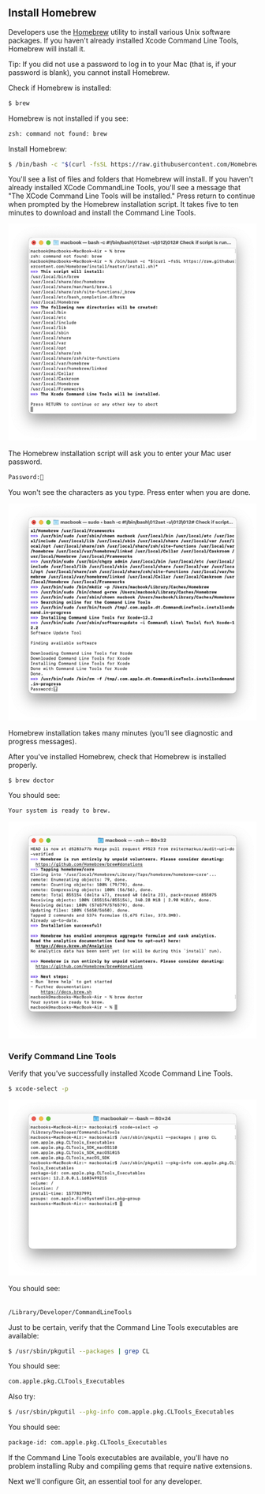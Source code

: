 ## Install Homebrew

Developers use the [Homebrew](https://brew.sh/) utility to install various Unix software packages. If you haven't already installed Xcode Command Line Tools, Homebrew will install it.

Tip: If you did not use a password to log in to your Mac (that is, if your password is blank), you cannot install Homebrew.

Check if Homebrew is installed:

```bash
$ brew
```

Homebrew is not installed if you see:

```bash
zsh: command not found: brew
```

Install Homebrew:

```bash
$ /bin/bash -c "$(curl -fsSL https://raw.githubusercontent.com/Homebrew/install/HEAD/install.sh)"
```

You'll see a list of files and folders that Homebrew will install. If you haven't already installed XCode CommandLine Tools, you'll see a message that "The XCode Command Line Tools will be installed." Press return to continue when prompted by the Homebrew installation script. It takes five to ten minutes to download and install the Command Line Tools.

![](/assets/images/install-rails-mac/install-homebrew.png)

The Homebrew installation script will ask you to enter your Mac user password.

```bash
Password:🔑
```

You won't see the characters as you type. Press enter when you are done.

![](/assets/images/install-rails-mac/homebrew-enter-password.png)

Homebrew installation takes many minutes (you’ll see diagnostic and progress messages).

After you've installed Homebrew, check that Homebrew is installed properly.

```bash
$ brew doctor
```

You should see:

```bash
Your system is ready to brew.
```

![](/assets/images/install-rails-mac/brew-doctor.png)

### Verify Command Line Tools

Verify that you've successfully installed Xcode Command Line Tools.

```bash
$ xcode-select -p
```

![](/assets/images/install-rails-mac/verify-command-line-tools.png)

You should see:
```bash

/Library/Developer/CommandLineTools
```

Just to be certain, verify that the Command Line Tools executables are available:

```bash
$ /usr/sbin/pkgutil --packages | grep CL
```

You should see:

```bash
com.apple.pkg.CLTools_Executables
```

Also try:

```bash
$ /usr/sbin/pkgutil --pkg-info com.apple.pkg.CLTools_Executables
```

You should see:

```bash
package-id: com.apple.pkg.CLTools_Executables
```

If the Command Line Tools executables are available, you'll have no problem installing Ruby and compiling gems that require native extensions.

Next we'll configure Git, an essential tool for any developer.
